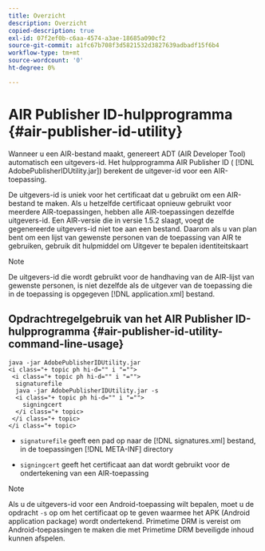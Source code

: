```yaml
---
title: Overzicht
description: Overzicht
copied-description: true
exl-id: 07f2ef0b-c6aa-4574-a3ae-18685a090cf2
source-git-commit: a1fc67b708f3d5821532d3827639adbadf15f6b4
workflow-type: tm+mt
source-wordcount: '0'
ht-degree: 0%

---
```


# AIR Publisher ID-hulpprogramma {#air-publisher-id-utility}

Wanneer u een AIR-bestand maakt, genereert ADT (AIR Developer Tool) automatisch een uitgevers-id. Het hulpprogramma AIR Publisher ID ( [!DNL AdobePublisherIDUtility.jar]) berekent de uitgever-id voor een AIR-toepassing.

De uitgevers-id is uniek voor het certificaat dat u gebruikt om een AIR-bestand te maken. Als u hetzelfde certificaat opnieuw gebruikt voor meerdere AIR-toepassingen, hebben alle AIR-toepassingen dezelfde uitgevers-id. Een AIR-versie die in versie 1.5.2 slaagt, voegt de gegenereerde uitgevers-id niet toe aan een bestand. Daarom als u van plan bent om een lijst van gewenste personen van de toepassing van AIR te gebruiken, gebruik dit hulpmiddel om Uitgever te bepalen identiteitskaart

>[!NOTE]
>
>De uitgevers-id die wordt gebruikt voor de handhaving van de AIR-lijst van gewenste personen, is niet dezelfde als de uitgever van de toepassing die in de toepassing is opgegeven [!DNL application.xml] bestand.

## Opdrachtregelgebruik van het AIR Publisher ID-hulpprogramma {#air-publisher-id-utility-command-line-usage}

```
java -jar AdobePublisherIDUtility.jar 
<i class="+ topic ph hi-d="" i "="">
 <i class="+ topic ph hi-d="" i "="">
  signaturefile 
  java -jar AdobePublisherIDUtility.jar -s 
  <i class="+ topic ph hi-d="" i "="">
    signingcert
  </i class="+ topic>
 </i class="+ topic>
</i class="+ topic>
```

* `signaturefile` geeft een pad op naar de [!DNL signatures.xml] bestand, in de toepassingen [!DNL META-INF] directory

* `signingcert` geeft het certificaat aan dat wordt gebruikt voor de ondertekening van een AIR-toepassing

>[!NOTE]
>
>Als u de uitgevers-id voor een Android-toepassing wilt bepalen, moet u de opdracht `-s` op om het certificaat op te geven waarmee het APK (Android application package) wordt ondertekend. Primetime DRM is vereist om Android-toepassingen te maken die met Primetime DRM beveiligde inhoud kunnen afspelen.
